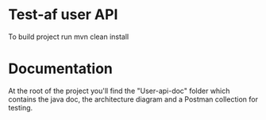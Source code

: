 # Test-af user API
To build project run mvn clean install
# Documentation
At the root of the project you'll find the "User-api-doc" folder which contains the java doc, the architecture diagram and a Postman collection for testing.

